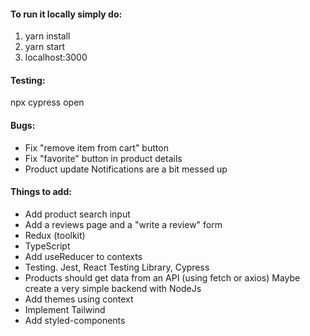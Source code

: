 #### To run it locally simply do:
1. yarn install
2. yarn start
3. localhost:3000


#### Testing:
npx cypress open


#### Bugs:
* Fix "remove item from cart" button
* Fix "favorite" button in product details
* Product update Notifications are a bit messed up


#### Things to add:
* Add product search input
* Add a reviews page and a "write a review" form
* Redux (toolkit)
* TypeScript
* Add useReducer to contexts
* Testing. Jest, React Testing Library, Cypress
* Products should get data from an API (using fetch or axios)
  Maybe create a very simple backend with NodeJs
* Add themes using context
* Implement Tailwind
* Add styled-components
